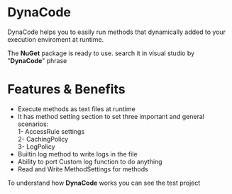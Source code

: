# DynaCode
DynaCode helps you to easily run methods that dynamically added to your execution enviroment at runtime.

The **NuGet** package is ready to use. search it in visual studio by "**DynaCode**" phrase

# Features & Benefits
 - Execute methods as text files at runtime
 - It has method setting section to set three important and general scenarios:<br />
	1- AccessRule settings<br />
	2- CachingPolicy<br />
	3- LogPolicy<br />
- Builtin log method to write logs in the file
- Ability to port Custom log function to do anything
- Read and Write MethodSettings for methods


To understand how **DynaCode** works you can see the test project
